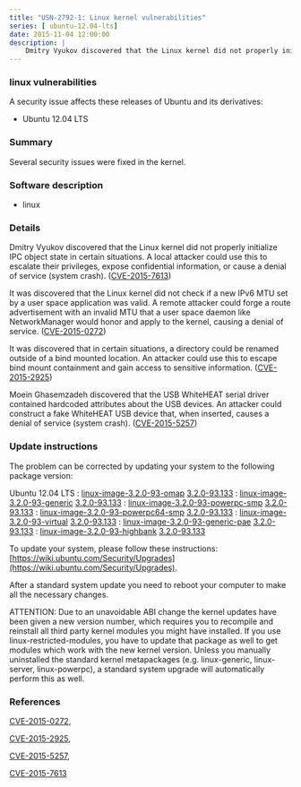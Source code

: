 ```yaml
---
title: "USN-2792-1: Linux kernel vulnerabilities"
series: [ ubuntu-12.04-lts]
date: 2015-11-04 12:00:00
description: |
    Dmitry Vyukov discovered that the Linux kernel did not properly initialize IPC object state in certain situations. A local attacker could use this to escalate their privileges, expose confidential information, or cause a denial of service (system crash). ([CVE-2015-7613](http://people.ubuntu.com/~ubuntu-security/cve/CVE-2015-7613))
--- 
```

 
### linux vulnerabilities

A security issue affects these releases of Ubuntu and its derivatives:

* Ubuntu 12.04 LTS

### Summary

Several security issues were fixed in the kernel. 

### Software description

* linux 

### Details

Dmitry Vyukov discovered that the Linux kernel did not properly initialize IPC object state in certain situations. A local attacker could use this to escalate their privileges, expose confidential information, or cause a denial of service (system crash). ([CVE-2015-7613](http://people.ubuntu.com/~ubuntu-security/cve/CVE-2015-7613))

It was discovered that the Linux kernel did not check if a new IPv6 MTU set by a user space application was valid. A remote attacker could forge a route advertisement with an invalid MTU that a user space daemon like NetworkManager would honor and apply to the kernel, causing a denial of service. ([CVE-2015-0272](http://people.ubuntu.com/~ubuntu-security/cve/CVE-2015-0272))

It was discovered that in certain situations, a directory could be renamed outside of a bind mounted location. An attacker could use this to escape bind mount containment and gain access to sensitive information. ([CVE-2015-2925](http://people.ubuntu.com/~ubuntu-security/cve/CVE-2015-2925))

Moein Ghasemzadeh discovered that the USB WhiteHEAT serial driver contained hardcoded attributes about the USB devices. An attacker could construct a fake WhiteHEAT USB device that, when inserted, causes a denial of service (system crash). ([CVE-2015-5257](http://people.ubuntu.com/~ubuntu-security/cve/CVE-2015-5257)) 

### Update instructions

The problem can be corrected by updating your system to the following package version:

Ubuntu 12.04 LTS
 : [linux-image-3.2.0-93-omap](https://launchpad.net/ubuntu/+source/linux) <span> [3.2.0-93.133](https://launchpad.net/ubuntu/+source/linux/3.2.0-93.133) </span> 
 : [linux-image-3.2.0-93-generic](https://launchpad.net/ubuntu/+source/linux) <span> [3.2.0-93.133](https://launchpad.net/ubuntu/+source/linux/3.2.0-93.133) </span> 
 : [linux-image-3.2.0-93-powerpc-smp](https://launchpad.net/ubuntu/+source/linux) <span> [3.2.0-93.133](https://launchpad.net/ubuntu/+source/linux/3.2.0-93.133) </span> 
 : [linux-image-3.2.0-93-powerpc64-smp](https://launchpad.net/ubuntu/+source/linux) <span> [3.2.0-93.133](https://launchpad.net/ubuntu/+source/linux/3.2.0-93.133) </span> 
 : [linux-image-3.2.0-93-virtual](https://launchpad.net/ubuntu/+source/linux) <span> [3.2.0-93.133](https://launchpad.net/ubuntu/+source/linux/3.2.0-93.133) </span> 
 : [linux-image-3.2.0-93-generic-pae](https://launchpad.net/ubuntu/+source/linux) <span> [3.2.0-93.133](https://launchpad.net/ubuntu/+source/linux/3.2.0-93.133) </span> 
 : [linux-image-3.2.0-93-highbank](https://launchpad.net/ubuntu/+source/linux) <span> [3.2.0-93.133](https://launchpad.net/ubuntu/+source/linux/3.2.0-93.133) </span> 

To update your system, please follow these instructions: [https://wiki.ubuntu.com/Security/Upgrades](https://wiki.ubuntu.com/Security/Upgrades).

After a standard system update you need to reboot your computer to make all the necessary changes.

ATTENTION: Due to an unavoidable ABI change the kernel updates have been given a new version number, which requires you to recompile and reinstall all third party kernel modules you might have installed. If you use linux-restricted-modules, you have to update that package as well to get modules which work with the new kernel version. Unless you manually uninstalled the standard kernel metapackages (e.g. linux-generic, linux-server, linux-powerpc), a standard system upgrade will automatically perform this as well. 

### References

 [CVE-2015-0272](http://people.ubuntu.com/~ubuntu-security/cve/CVE-2015-0272), 

 [CVE-2015-2925](http://people.ubuntu.com/~ubuntu-security/cve/CVE-2015-2925), 

 [CVE-2015-5257](http://people.ubuntu.com/~ubuntu-security/cve/CVE-2015-5257), 

 [CVE-2015-7613](http://people.ubuntu.com/~ubuntu-security/cve/CVE-2015-7613)
 
